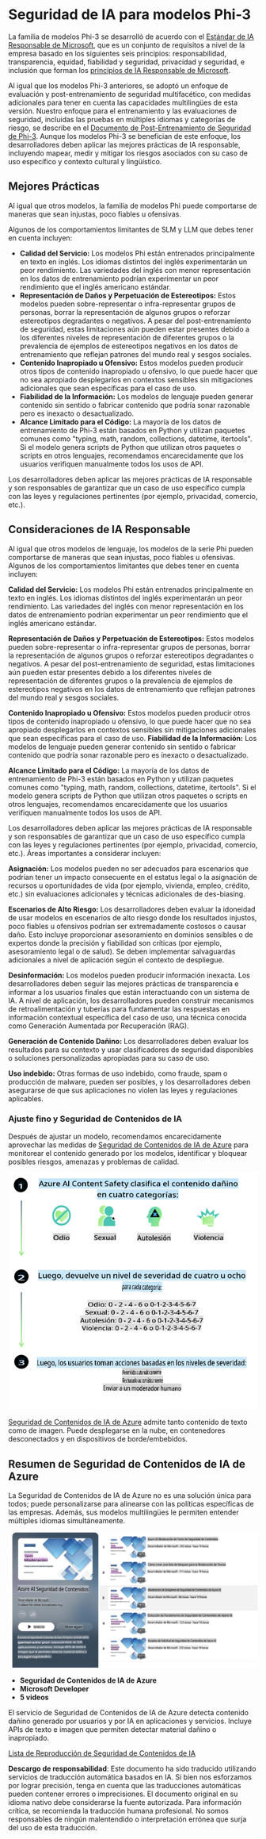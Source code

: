 # Seguridad de IA para modelos Phi-3
La familia de modelos Phi-3 se desarrolló de acuerdo con el [Estándar de IA Responsable de Microsoft](https://query.prod.cms.rt.microsoft.com/cms/api/am/binary/RE5cmFl), que es un conjunto de requisitos a nivel de la empresa basado en los siguientes seis principios: responsabilidad, transparencia, equidad, fiabilidad y seguridad, privacidad y seguridad, e inclusión que forman los [principios de IA Responsable de Microsoft](https://www.microsoft.com/ai/responsible-ai).

Al igual que los modelos Phi-3 anteriores, se adoptó un enfoque de evaluación y post-entrenamiento de seguridad multifacético, con medidas adicionales para tener en cuenta las capacidades multilingües de esta versión. Nuestro enfoque para el entrenamiento y las evaluaciones de seguridad, incluidas las pruebas en múltiples idiomas y categorías de riesgo, se describe en el [Documento de Post-Entrenamiento de Seguridad de Phi-3](https://arxiv.org/abs/2407.13833). Aunque los modelos Phi-3 se benefician de este enfoque, los desarrolladores deben aplicar las mejores prácticas de IA responsable, incluyendo mapear, medir y mitigar los riesgos asociados con su caso de uso específico y contexto cultural y lingüístico.

## Mejores Prácticas

Al igual que otros modelos, la familia de modelos Phi puede comportarse de maneras que sean injustas, poco fiables u ofensivas.

Algunos de los comportamientos limitantes de SLM y LLM que debes tener en cuenta incluyen:

- **Calidad del Servicio:** Los modelos Phi están entrenados principalmente en texto en inglés. Los idiomas distintos del inglés experimentarán un peor rendimiento. Las variedades del inglés con menor representación en los datos de entrenamiento podrían experimentar un peor rendimiento que el inglés americano estándar.
- **Representación de Daños y Perpetuación de Estereotipos:** Estos modelos pueden sobre-representar o infra-representar grupos de personas, borrar la representación de algunos grupos o reforzar estereotipos degradantes o negativos. A pesar del post-entrenamiento de seguridad, estas limitaciones aún pueden estar presentes debido a los diferentes niveles de representación de diferentes grupos o la prevalencia de ejemplos de estereotipos negativos en los datos de entrenamiento que reflejan patrones del mundo real y sesgos sociales.
- **Contenido Inapropiado u Ofensivo:** Estos modelos pueden producir otros tipos de contenido inapropiado u ofensivo, lo que puede hacer que no sea apropiado desplegarlos en contextos sensibles sin mitigaciones adicionales que sean específicas para el caso de uso.
- **Fiabilidad de la Información:** Los modelos de lenguaje pueden generar contenido sin sentido o fabricar contenido que podría sonar razonable pero es inexacto o desactualizado.
- **Alcance Limitado para el Código:** La mayoría de los datos de entrenamiento de Phi-3 están basados en Python y utilizan paquetes comunes como "typing, math, random, collections, datetime, itertools". Si el modelo genera scripts de Python que utilizan otros paquetes o scripts en otros lenguajes, recomendamos encarecidamente que los usuarios verifiquen manualmente todos los usos de API.

Los desarrolladores deben aplicar las mejores prácticas de IA responsable y son responsables de garantizar que un caso de uso específico cumpla con las leyes y regulaciones pertinentes (por ejemplo, privacidad, comercio, etc.).

## Consideraciones de IA Responsable

Al igual que otros modelos de lenguaje, los modelos de la serie Phi pueden comportarse de maneras que sean injustas, poco fiables u ofensivas. Algunos de los comportamientos limitantes que debes tener en cuenta incluyen:

**Calidad del Servicio:** Los modelos Phi están entrenados principalmente en texto en inglés. Los idiomas distintos del inglés experimentarán un peor rendimiento. Las variedades del inglés con menor representación en los datos de entrenamiento podrían experimentar un peor rendimiento que el inglés americano estándar.

**Representación de Daños y Perpetuación de Estereotipos:** Estos modelos pueden sobre-representar o infra-representar grupos de personas, borrar la representación de algunos grupos o reforzar estereotipos degradantes o negativos. A pesar del post-entrenamiento de seguridad, estas limitaciones aún pueden estar presentes debido a los diferentes niveles de representación de diferentes grupos o la prevalencia de ejemplos de estereotipos negativos en los datos de entrenamiento que reflejan patrones del mundo real y sesgos sociales.

**Contenido Inapropiado u Ofensivo:** Estos modelos pueden producir otros tipos de contenido inapropiado u ofensivo, lo que puede hacer que no sea apropiado desplegarlos en contextos sensibles sin mitigaciones adicionales que sean específicas para el caso de uso.
**Fiabilidad de la Información:** Los modelos de lenguaje pueden generar contenido sin sentido o fabricar contenido que podría sonar razonable pero es inexacto o desactualizado.

**Alcance Limitado para el Código:** La mayoría de los datos de entrenamiento de Phi-3 están basados en Python y utilizan paquetes comunes como "typing, math, random, collections, datetime, itertools". Si el modelo genera scripts de Python que utilizan otros paquetes o scripts en otros lenguajes, recomendamos encarecidamente que los usuarios verifiquen manualmente todos los usos de API.

Los desarrolladores deben aplicar las mejores prácticas de IA responsable y son responsables de garantizar que un caso de uso específico cumpla con las leyes y regulaciones pertinentes (por ejemplo, privacidad, comercio, etc.). Áreas importantes a considerar incluyen:

**Asignación:** Los modelos pueden no ser adecuados para escenarios que podrían tener un impacto consecuente en el estatus legal o la asignación de recursos u oportunidades de vida (por ejemplo, vivienda, empleo, crédito, etc.) sin evaluaciones adicionales y técnicas adicionales de des-biasing.

**Escenarios de Alto Riesgo:** Los desarrolladores deben evaluar la idoneidad de usar modelos en escenarios de alto riesgo donde los resultados injustos, poco fiables u ofensivos podrían ser extremadamente costosos o causar daño. Esto incluye proporcionar asesoramiento en dominios sensibles o de expertos donde la precisión y fiabilidad son críticas (por ejemplo, asesoramiento legal o de salud). Se deben implementar salvaguardas adicionales a nivel de aplicación según el contexto de despliegue.

**Desinformación:** Los modelos pueden producir información inexacta. Los desarrolladores deben seguir las mejores prácticas de transparencia e informar a los usuarios finales que están interactuando con un sistema de IA. A nivel de aplicación, los desarrolladores pueden construir mecanismos de retroalimentación y tuberías para fundamentar las respuestas en información contextual específica del caso de uso, una técnica conocida como Generación Aumentada por Recuperación (RAG).

**Generación de Contenido Dañino:** Los desarrolladores deben evaluar los resultados para su contexto y usar clasificadores de seguridad disponibles o soluciones personalizadas apropiadas para su caso de uso.

**Uso indebido:** Otras formas de uso indebido, como fraude, spam o producción de malware, pueden ser posibles, y los desarrolladores deben asegurarse de que sus aplicaciones no violen las leyes y regulaciones aplicables.

### Ajuste fino y Seguridad de Contenidos de IA

Después de ajustar un modelo, recomendamos encarecidamente aprovechar las medidas de [Seguridad de Contenidos de IA de Azure](https://learn.microsoft.com/azure/ai-services/content-safety/overview) para monitorear el contenido generado por los modelos, identificar y bloquear posibles riesgos, amenazas y problemas de calidad.

![Phi3AISafety](../../../../translated_images/phi3aisafety.dc76a5bdb07ffc178e8e6d6be94d55a847ad1477d379bc28055823c777e3b06f.es.png)

[Seguridad de Contenidos de IA de Azure](https://learn.microsoft.com/azure/ai-services/content-safety/overview) admite tanto contenido de texto como de imagen. Puede desplegarse en la nube, en contenedores desconectados y en dispositivos de borde/embebidos.

## Resumen de Seguridad de Contenidos de IA de Azure

La Seguridad de Contenidos de IA de Azure no es una solución única para todos; puede personalizarse para alinearse con las políticas específicas de las empresas. Además, sus modelos multilingües le permiten entender múltiples idiomas simultáneamente.

![AIContentSafety](../../../../translated_images/AIcontentsafety.2319fe2f8154f2594e16643d4a4696100b7bb74af96b7a82b8f3327618d81122.es.png)

- **Seguridad de Contenidos de IA de Azure**
- **Microsoft Developer**
- **5 videos**

El servicio de Seguridad de Contenidos de IA de Azure detecta contenido dañino generado por usuarios y por IA en aplicaciones y servicios. Incluye APIs de texto e imagen que permiten detectar material dañino o inapropiado.

[Lista de Reproducción de Seguridad de Contenidos de IA](https://www.youtube.com/playlist?list=PLlrxD0HtieHjaQ9bJjyp1T7FeCbmVcPkQ)

**Descargo de responsabilidad**:
Este documento ha sido traducido utilizando servicios de traducción automática basados en IA. Si bien nos esforzamos por lograr precisión, tenga en cuenta que las traducciones automáticas pueden contener errores o imprecisiones. El documento original en su idioma nativo debe considerarse la fuente autorizada. Para información crítica, se recomienda la traducción humana profesional. No somos responsables de ningún malentendido o interpretación errónea que surja del uso de esta traducción.